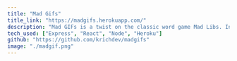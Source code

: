 ```yaml
---
title: "Mad Gifs"
title_link: "https://madgifs.herokuapp.com/"
description: "Mad GIFs is a twist on the classic word game Mad Libs. Instead of interjecting words, the user enters search terms for GIFs and a random GIF is pulled from the Giphy API and inserting them into the story."
tech_used: ["Express", "React", "Node", "Heroku"]
github: "https://github.com/krichdev/madgifs"
image: "./madgif.png"
---
```

